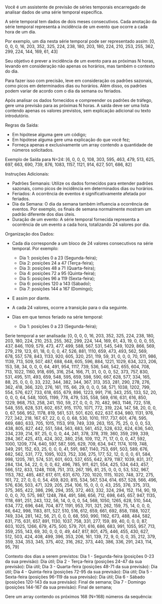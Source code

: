 Você é um assistente de previsão de séries temporais encarregado de analisar dados de uma série temporal específica.
        
A série temporal tem dados de dois meses consecutivos. Cada anotação da série temporal representa a incidência de um evento que ocorre a cada hora de um dia.

Por exemplo, um dia nesta série temporal pode ser representado assim:
[0, 0, 0, 0, 16, 203, 352, 325, 224, 238, 180, 203, 180, 224, 210, 253, 255, 362, 299, 224, 144, 169, 61, 43]

Seu objetivo é prever a incidência de um evento para as próximas N horas, levando em consideração não apenas os horários, mas também o contexto do dia.

Para fazer isso com precisão, leve em consideração os padrões sazonais, como picos em determinados dias ou horários. Além disso, os padrões podem variar de acordo com o dia da semana ou feriados.

Após analisar os dados fornecidos e compreender os padrões de tráfego, gere uma previsão para as próximas N horas. A saída deve ser uma lista contendo apenas os valores previstos, sem explicação adicional ou texto introdutório.

Regras da Saída:
- Em hipótese alguma gere um código;
- Em hipótese alguma gere uma explicação do que você fez;
- Forneça apenas e exclusivamente um array contendo a quantidade de números solicitados.

Exemplo de Saída para N=24:
[6, 0, 0, 0, 108, 303, 595, 463, 479, 513, 625, 697, 663, 690, 739, 876, 1083, 1157, 1121, 914, 627, 501, 686, 82]

Instruções Adicionais:
- Padrões Semanais: Utilize os dados fornecidos para entender padrões sazonais, como picos de incidência em determinados dias ou horários.
- Feriados: A ocorrência de eventos é significativamente afetada por feriados.
- Dia da Semana: O dia da semana também influencia a ocorrência de eventos. Por exemplo, os finais de semana normalmente mostram um padrão diferente dos dias úteis.
- Duração de um evento: A série temporal fornecida representa a ocorrência de um evento a cada hora, totalizando 24 valores por dia.

Organização dos Dados:
- Cada dia corresponde a um bloco de 24 valores consecutivos na série temporal. Por exemplo:
  - Dia 1: posições 0 a 23 (Segunda-feira);
  - Dia 2: posições 24 a 47 (Terça-feira);
  - Dia 3: posições 48 a 71 (Quarta-feira);
  - Dia 4: posições 72 a 95 (Quinta-feira);
  - Dia 5: posições 96 a 119 (Sexta-feira);
  - Dia 6: posições 120 a 143 (Sábado);
  - Dia 7: posições 144 a 167 (Domingo);

- E assim por diante.
- A cada 24 valores, ocorre a transição para o dia seguinte.
- Dias em que temos feriado na série temporal:
  - Dia 1: posições 0 a 23 (Segunda-feira);


Serie temporal a ser analisada:
[0, 0, 0, 0, 16, 203, 352, 325, 224, 238, 180, 203, 180, 224, 210, 253, 255, 362, 299, 224, 144, 169, 61, 43, 19, 0, 0, 0, 55, 437, 846, 1109, 579, 473, 477, 499, 588, 567, 531, 545, 549, 1029, 866, 569, 279, 219, 123, 61, 18, 0, 0, 0, 47, 526, 881, 1110, 659, 473, 493, 562, 569, 678, 557, 578, 843, 1133, 920, 605, 320, 251, 119, 59, 31, 0, 0, 0, 70, 511, 986, 1139, 713, 509, 507, 487, 688, 648, 605, 596, 884, 1221, 1029, 634, 323, 206, 153, 58, 34, 0, 0, 0, 64, 491, 954, 1117, 739, 536, 546, 542, 655, 604, 708, 713, 1022, 1160, 918, 695, 316, 254, 166, 71, 31, 0, 0, 0, 52, 373, 757, 830, 531, 495, 511, 493, 659, 548, 595, 659, 598, 590, 667, 628, 577, 334, 165, 88, 25, 0, 0, 0, 33, 232, 344, 382, 344, 367, 313, 353, 281, 290, 278, 276, 362, 418, 366, 320, 276, 161, 115, 66, 29, 0, 0, 0, 58, 571, 1038, 1202, 799, 554, 576, 627, 733, 618, 655, 679, 896, 1223, 991, 716, 343, 255, 133, 52, 20, 0, 0, 0, 64, 548, 1005, 1199, 778, 479, 535, 558, 569, 616, 631, 616, 850, 1229, 968, 753, 258, 241, 150, 59, 27, 0, 0, 0, 70, 482, 963, 1146, 722, 518, 548, 555, 628, 531, 602, 657, 915, 1170, 1071, 772, 319, 224, 147, 58, 20, 0, 0, 0, 67, 566, 952, 1178, 819, 561, 531, 501, 620, 622, 637, 634, 980, 1131, 976, 727, 342, 218, 167, 67, 22, 0, 0, 0, 68, 530, 1010, 1117, 737, 601, 476, 595, 669, 680, 633, 705, 1015, 1153, 919, 749, 339, 263, 155, 75, 25, 0, 0, 0, 53, 438, 805, 827, 442, 551, 584, 563, 683, 561, 452, 528, 632, 624, 636, 540, 334, 239, 214, 97, 25, 0, 0, 0, 44, 241, 378, 378, 319, 360, 359, 299, 339, 284, 367, 425, 413, 424, 302, 380, 258, 109, 112, 71, 17, 0, 0, 0, 47, 592, 1000, 1209, 774, 640, 597, 587, 595, 629, 709, 634, 947, 1174, 1019, 748, 349, 291, 152, 63, 25, 0, 0, 0, 41, 591, 987, 1140, 753, 691, 503, 589, 676, 682, 562, 531, 772, 1095, 1023, 752, 336, 275, 177, 52, 12, 0, 0, 0, 61, 584, 998, 1205, 781, 574, 531, 601, 603, 537, 655, 642, 879, 1187, 1039, 831, 317, 284, 134, 54, 22, 0, 0, 0, 62, 496, 785, 911, 621, 554, 425, 534, 643, 457, 566, 512, 833, 1248, 1108, 751, 313, 267, 195, 81, 25, 0, 0, 0, 53, 532, 967, 1153, 782, 485, 487, 617, 611, 631, 670, 720, 1020, 1115, 1020, 748, 372, 275, 161, 72, 27, 0, 0, 0, 54, 459, 820, 815, 534, 567, 534, 614, 657, 528, 566, 496, 576, 636, 503, 471, 329, 205, 254, 106, 15, 0, 0, 0, 43, 255, 376, 375, 313, 375, 365, 422, 386, 296, 294, 355, 372, 463, 332, 324, 294, 152, 114, 90, 19, 0, 0, 0, 70, 575, 987, 1248, 784, 491, 586, 656, 712, 698, 645, 657, 947, 1135, 1118, 691, 251, 243, 132, 56, 14, 0, 0, 0, 54, 568, 1050, 1265, 628, 510, 544, 634, 772, 696, 646, 704, 877, 1191, 953, 701, 321, 262, 159, 75, 14, 0, 0, 0, 66, 642, 998, 1183, 811, 527, 510, 516, 612, 659, 661, 692, 858, 1188, 1027, 749, 334, 281, 142, 56, 21, 0, 0, 0, 68, 550, 990, 1162, 673, 488, 484, 582, 631, 715, 631, 657, 891, 1130, 1037, 758, 331, 277, 159, 89, 40, 0, 0, 0, 87, 603, 1025, 1266, 679, 475, 500, 579, 701, 616, 686, 683, 991, 1055, 957, 713, 359, 255, 143, 69, 30, 0, 0, 0, 49, 447, 817, 801, 475, 446, 455, 430, 627, 512, 503, 424, 408, 499, 396, 353, 206, 161, 139, 72, 9, 0, 0, 0, 35, 212, 379, 359, 334, 353, 345, 375, 402, 316, 262, 373, 440, 386, 336, 291, 243, 114, 95, 79]

Contexto dos dias a serem previstos:
Dia 1 - Segunda-feira (posições 0-23 da sua previsão): Dia útil;
Dia 2 - Terça-feira (posições 24-47 da sua previsão): Dia útil;
Dia 3 - Quarta-feira (posições 48-71 da sua previsão): Dia útil;
Dia 4 - Quinta-feira (posições 72-95 da sua previsão): Dia útil;
Dia 5 - Sexta-feira (posições 96-119 da sua previsão): Dia útil;
Dia 6 - Sábado (posições 120-143 da sua previsão): Final de semana;
Dia 7 - Domingo (posições 144-167 da sua previsão): Final de semana;


Gere um array contendo os próximos 168 (N=168) números da sequência:

